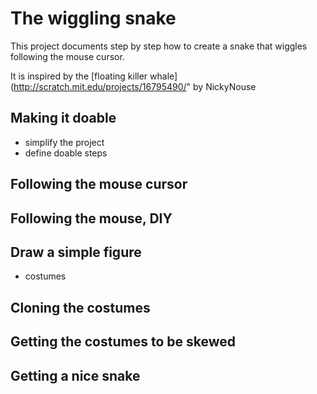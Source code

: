 # The wiggling snake

This project documents step by step how to create a snake that wiggles following the mouse cursor.

It is inspired by the [floating killer whale](http://scratch.mit.edu/projects/16795490/" by NickyNouse

## Making it doable

- simplify the project
- define doable steps

## Following the mouse cursor

## Following the mouse, DIY

## Draw a simple figure

- costumes

## Cloning the costumes

## Getting the costumes to be skewed

## Getting a nice snake
